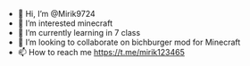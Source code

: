 - 👋 Hi, I’m @Mirik9724
- 👀 I’m interested minecraft
- 🌱 I’m currently learning in 7 class
- 💞️ I’m looking to collaborate on bichburger mod for Minecraft 
- 📫 How to reach me https://t.me/mirik123465

<!---
Mirik9724/Mirik9724 is a ✨ special ✨ repository because its `README.md` (this file) appears on your GitHub profile.
You can click the Preview link to take a look at your changes.
--->
